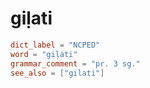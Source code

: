 # giḷati

``` toml
dict_label = "NCPED"
word = "giḷati"
grammar_comment = "pr. 3 sg."
see_also = ["gilati"]
```

